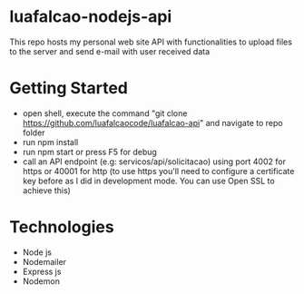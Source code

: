 # luafalcao-nodejs-api

This repo hosts my personal web site API with functionalities to upload files to the server and send e-mail with user received data 

# Getting Started

- open shell, execute the command "git clone https://github.com/luafalcaocode/luafalcao-api" and navigate to repo folder
- run npm install
- run npm start or press F5 for debug
- call an API endpoint (e.g: servicos/api/solicitacao) using port 4002 for https or 40001 for http (to use https you'll need to configure a certificate key before as I did in development mode. You can use Open SSL to achieve this)

# Technologies

- Node js
- Nodemailer
- Express js
- Nodemon
